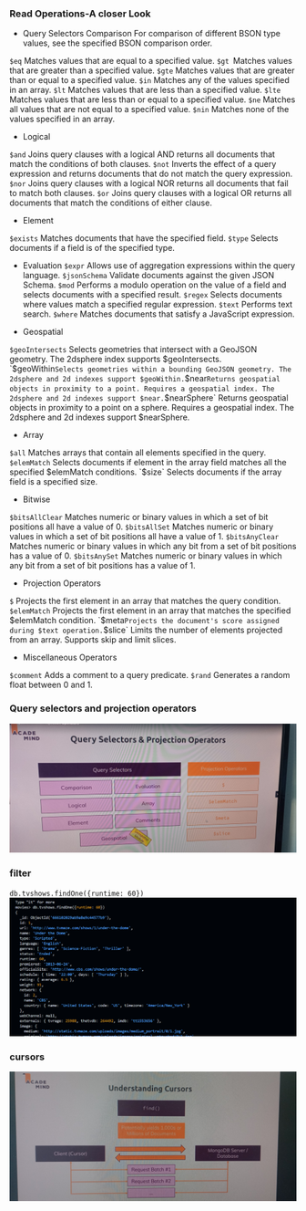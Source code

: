 ### Read Operations-A closer Look
- Query Selectors Comparison
For comparison of different BSON type values, see the specified BSON comparison order.

`$eq`
Matches values that are equal to a specified value.
`$gt
`Matches values that are greater than a specified value.
`$gte`
Matches values that are greater than or equal to a specified value.
`$in`
Matches any of the values specified in an array.
`$lt`
Matches values that are less than a specified value.
`$lte`
Matches values that are less than or equal to a specified value.
`$ne`
Matches all values that are not equal to a specified value.
`$nin`
Matches none of the values specified in an array.


- Logical

`$and`
Joins query clauses with a logical AND returns all documents that match the conditions of both clauses.
`$not`
Inverts the effect of a query expression and returns documents that do not match the query expression.
`$nor`
Joins query clauses with a logical NOR returns all documents that fail to match both clauses.
`$or`
Joins query clauses with a logical OR returns all documents that match the conditions of either clause.

- Element

`$exists`
Matches documents that have the specified field.
`$type`
Selects documents if a field is of the specified type.

- Evaluation
`$expr`
Allows use of aggregation expressions within the query language.
`$jsonSchema`
Validate documents against the given JSON Schema.
`$mod`
Performs a modulo operation on the value of a field and selects documents with a specified result.
`$regex`
Selects documents where values match a specified regular expression.
`$text`
Performs text search.
`$where`
Matches documents that satisfy a JavaScript expression.

- Geospatial

`$geoIntersects`
Selects geometries that intersect with a GeoJSON geometry. The 2dsphere index supports $geoIntersects.
`$geoWithin`
Selects geometries within a bounding GeoJSON geometry. The 2dsphere and 2d indexes support $geoWithin.
`$near`
Returns geospatial objects in proximity to a point. Requires a geospatial index. The 2dsphere and 2d indexes support $near.
`$nearSphere`
Returns geospatial objects in proximity to a point on a sphere. Requires a geospatial index. The 2dsphere and 
2d indexes support $nearSphere.

- Array

`$all`
Matches arrays that contain all elements specified in the query.
`$elemMatch`
Selects documents if element in the array field matches all the specified $elemMatch conditions.
`$size`
Selects documents if the array field is a specified size.

- Bitwise

`$bitsAllClear`
Matches numeric or binary values in which a set of bit positions all have a value of 0.
`$bitsAllSet`
Matches numeric or binary values in which a set of bit positions all have a value of 1.
`$bitsAnyClear`
Matches numeric or binary values in which any bit from a set of bit positions has a value of 0.
`$bitsAnySet`
Matches numeric or binary values in which any bit from a set of bit positions has a value of 1.

- Projection Operators

`$`
Projects the first element in an array that matches the query condition.
`$elemMatch`
Projects the first element in an array that matches the specified $elemMatch condition.
`$meta`
Projects the document's score assigned during $text operation.
`$slice`
Limits the number of elements projected from an array. Supports skip and limit slices.

- Miscellaneous Operators

`$comment`
Adds a comment to a query predicate.
`$rand`
Generates a random float between 0 and 1.


### Query selectors and projection operators
![alt text](IMG_20240605_192121058.jpg)



### filter
`db.tvshows.findOne({runtime: 60})`
![alt text](image.png)


### cursors
![alt text](IMG_20240606_151617696.jpg)